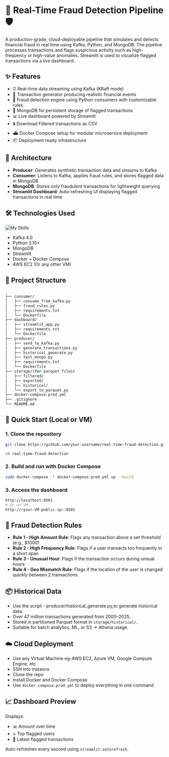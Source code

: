 # 🚨 Real-Time Fraud Detection Pipeline 🛡️

A production-grade, cloud-deployable pipeline that simulates and detects financial fraud in real time using Kafka, Python, and MongoDB. The pipeline processes transactions and flags suspicious activity such as high-frequency or high-value anomalies. Streamlit is used to visualize flagged transactions via a live dashboard.

## ✨ Features

- ⏰ Real-time data streaming using Kafka (KRaft mode)
- 💸 Transaction generator producing realistic financial events
- 🚨 Fraud detection engine using Python consumers with customizable rules
- 📀 MongoDB for persistent storage of flagged transactions
- 📊 Live dashboard powered by Streamlit
- ⬇️ Download Filtered transactions as CSV
- ⛴️ Docker Compose setup for modular microservice deployment
- 📦 Deployment ready infrastructure

## 🧱 Architecture

- **Producer**: Generates synthetic transaction data and streams to Kafka
- **Consumer**: Listens to Kafka, applies fraud rules, and stores flagged data in MongoDB
- **MongoDB**: Stores only fraudulent transactions for lightweight querying
- **Streamlit Dashboard**: Auto-refreshing UI displaying flagged transactions in real time

## 🛠️ Technologies Used
![My Skills](https://skillicons.dev/icons?i=kafka,python,mongo,docker,aws&theme=light)
- Kafka 4.0
- Python 3.10+
- MongoDB
- Streamlit
- Docker + Docker Compose
- AWS EC2 (Or any other VM)

## 📁 Project Structure

```bash
.
├── consumer/
│   ├── consume_from_kafka.py
│   ├── fraud_rules.py
│   ├── requirements.txt
│   └── Dockerfile
├── dashboard/
│   ├── streamlit_app.py
│   ├── requirements.txt
│   └── Dockerfile
├── producer/
│   ├── send_to_kafka.py
│   ├── generate_transactions.py
│   ├── historical_generate.py
│   ├── test_mongo.py
│   ├── requirements.txt
│   └── Dockerfile
├── storage/(for parquet files)
│   ├── filtered/
│   ├── exported/
│   ├── historical/
│   └── export_to_parquet.py
├── docker-compose.prod.yml
├── .gitignore
└── README.md
```

## 🚀 Quick Start (Local or VM)

### 1. Clone the repository

```bash
git clone https://github.com/your-username/real-time-fraud-detection.git
```

```bash
cd real-time-fraud-detection
```

### 2. Build and run with Docker Compose

```bash
sudo docker-compose -f docker-compose.prod.yml up --build
```

### 3. Access the dashboard

```bash
http://localhost:8501
# Or on VM:
http://<your-VM-public-ip>:8501
```

## 🧠 Fraud Detection Rules

- **Rule 1 - High Amount Rule**: Flags any transaction above a set threshold (e.g., $1000)
- **Rule 2 - High Frequency Rule**: Flags if a user transacts too frequently in a short span
- **Rule 3 - Unusual Hour**: Flags if the transaction occurs during unsual hours
- **Rule 4 - Geo Mismatch Rule**: Flags if the location of the user is changed quickly between 2 transactions.

## 📦 Historical Data

- Use the script - producer/historical_generate.py,to generate historical data.
- Over 47 million transactions generated from 2000–2025.
- Stored in partitioned Parquet format in `storage/historical/`.
- Suitable for batch analytics, ML, or S3 → Athena usage.

## ☁️ Cloud Deployment

- Use any Virtual Machine eg-AWS EC2, Azure VM, Google Compute Engine, etc
- SSH into instance
- Clone the repo
- Install Docker and Docker Compose
- Use `docker-compose.prod.yml` to deploy everything in one command

## 📈 Dashboard Preview

Displays:
- 📊 Amount over time
- 🔝 Top flagged users
- 🧾 Latest flagged transactions

Auto-refreshes every second using `streamlit-autorefresh`.
